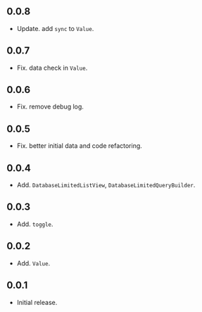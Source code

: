 ## 0.0.8
* Update. add `sync` to `Value`.

## 0.0.7
* Fix. data check in `Value`.

## 0.0.6
* Fix. remove debug log.

## 0.0.5
* Fix. better initial data and code refactoring.


## 0.0.4
* Add. `DatabaseLimitedListView`, `DatabaseLimitedQueryBuilder`.

## 0.0.3
* Add. `toggle`.

## 0.0.2
* Add. `Value`.

## 0.0.1
* Initial release.
